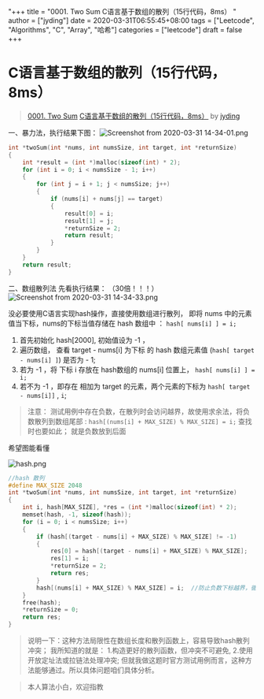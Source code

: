 "+++
title = "0001. Two Sum C语言基于数组的散列（15行代码，8ms） "
author = ["jyding"]
date = 2020-03-31T06:55:45+08:00
tags = ["Leetcode", "Algorithms", "C", "Array", "哈希"]
categories = ["leetcode"]
draft = false
+++

# C语言基于数组的散列（15行代码，8ms）

> [0001. Two Sum](https://leetcode-cn.com/problems/two-sum/)
> [C语言基于数组的散列（15行代码，8ms）](https://leetcode-cn.com/problems/two-sum/solution/cyu-yan-ji-yu-shu-zu-de-san-lie-15xing-dai-ma-8ms-/) by [jyding](https://leetcode-cn.com/u/jyding/)

一、暴力法，执行结果下图：
![Screenshot from 2020-03-31 14-34-01.png](https://pic.leetcode-cn.com/c63434eaa63686ec2d5468d080054855d8aad9d391bf06284de55a5599850e51-Screenshot%20from%202020-03-31%2014-34-01.png)
```c
int *twoSum(int *nums, int numsSize, int target, int *returnSize)
{
    int *result = (int *)malloc(sizeof(int) * 2);
    for (int i = 0; i < numsSize - 1; i++)
    {
        for (int j = i + 1; j < numsSize; j++)
        {
            if (nums[i] + nums[j] == target)
            {
                result[0] = i;
                result[1] = j;
                *returnSize = 2;
                return result;
            }
        }
    }
    return result;
}
```
二、数组散列法
先看执行结果： （30倍！！！）
![Screenshot from 2020-03-31 14-34-33.png](https://pic.leetcode-cn.com/e7ff40206b590c2187d1584811041dc1f133fe622ff7bb8ddd28134a8e7cd180-Screenshot%20from%202020-03-31%2014-34-33.png)

没必要使用C语言实现hash操作，直接使用数组进行散列， 即将 nums 中的元素值当下标，nums的下标当值存储在 hash 数组中 ： `hash[ nums[i] ] = i;`
1. 首先初始化 hash[2000], 初始值设为 -1 ，
2. 遍历数组， 查看 target - nums[i] 为下标 的 hash 数组元素值 (`hash[ target - nums[i] ]`) 是否为 - 1;
3. 若为 -1 ，将 下标 i 存放在 hash数组的 nums[i] 位置上， `hash[ nums[i] ] = i;` 
4. 若不为 -1 ，即存在 相加为 target 的元素，两个元素的下标为 `hash[ target - nums[i]]` , `i`;

> 注意： 测试用例中存在负数，在散列时会访问越界，故使用求余法，将负数散列到数组尾部 : `hash[(nums[i] + MAX_SIZE) % MAX_SIZE] = i;` 查找时也要如此；
> 就是负数放到后面

希望图能看懂

![hash.png](https://pic.leetcode-cn.com/79db6316c713702f1af6fc6197b64846d437e135dffdea7d3a675355b3147ac1-hash.png)

```c
//hash 散列
#define MAX_SIZE 2048
int *twoSum(int *nums, int numsSize, int target, int *returnSize)
{
    int i, hash[MAX_SIZE], *res = (int *)malloc(sizeof(int) * 2);
    memset(hash, -1, sizeof(hash));
    for (i = 0; i < numsSize; i++)
    {
        if (hash[(target - nums[i] + MAX_SIZE) % MAX_SIZE] != -1)
        {
            res[0] = hash[(target - nums[i] + MAX_SIZE) % MAX_SIZE];
            res[1] = i;
            *returnSize = 2;
            return res;
        }
        hash[(nums[i] + MAX_SIZE) % MAX_SIZE] = i;  //防止负数下标越界，循环散列
    }
    free(hash);
    *returnSize = 0;
    return res;
}
```

> 说明一下：这种方法局限性在数组长度和散列函数上，容易导致hash散列冲突；
> 我所知道的就是：
> 1.构造更好的散列函数，但冲突不可避免,
> 2.使用开放定址法或拉链法处理冲突;
> 但就我做这题时官方测试用例而言，这种方法能够通过。所以具体问题咱们具体分析。

>本人算法小白，欢迎指教